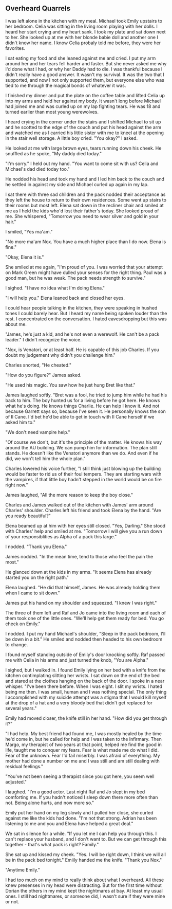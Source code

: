 ## Overheard Quarrels

I was left alone in the kitchen with my meal.  Michael took Emily upstairs to her bedroom.  Celia was sitting in the living room playing with her dolls.  I heard her start crying and my heart sank.  I took my plate and sat down next to her.  She looked up at me with her blonde babie doll and another one I didn't know her name.  I know Celia probaly told me before, they were her favorites.  

I sat eating my food and she leaned against me and cried.  I put my arm around her and her tears fell harder and faster.  But she never asked me why I'd done what I had, or why her Daddy had to die.  I was thankful because I didn't really have a good answer.  It wasn't my survival.  It was the two that I supported, and now I not only supported them, but everyone else who was tied to me through the magical bonds of whatever it was.  

I finished my dinner and put the plate on the coffee table and lifted Celia up into my arms and held her against my body.  It wasn't long before Michael had joined me and was curled up on my lap fighting tears.  He was 18 and turned earlier than most young werewolves.

I heard crying in the corner under the stairs and I shifted Michael to sit up and he scotted to the edge of the couch and put his head against the arm and watched me as I carried his little sister with me to kneel at the opening in the stair well storage.  A little boy cried.  "You okay?"  I asked.

He looked at me with large brown eyes, tears running down his cheek.  He snuffled as he spoke, "My daddy died today."

"I'm sorry."  I held out my hand.  "You want to come sit with us?  Celia and Michael's dad died today too."

He nodded his head and took my hand and I led him back to the couch and he settled in against my side and Michael curled up again in my lap.

I sat there with three sad children and the pack nodded their acceptance as they left the house to return to their own residences. Some went up stairs to their rooms but most left.  Elena sat down in the recliner chair and smiled at me as I held the kids who'd lost their father's today.  She looked proud of me.  She whispered, "Tomorrow you need to wear silver and gold in your hair."

I smiled, "Yes ma'am."

"No more ma'am Nox.  You have a much higher place than I do now.  Elena is fine."

"Okay, Elena it is."

She smiled at me again, "I'm proud of you.  I was worried that your attempt on Mark Green might have dulled your senses for the right thing.  Paul was a good man, but he was weak.  The pack needs strength to survive."

I sighed.  "I have no idea what I'm doing Elena."

"I will help you."  Elena leaned back and closed her eyes.

I could hear people talking in the kitchen, they were speaking in hushed tones I could barely hear.  But I heard my name being spoken louder than the rest.  I concentrated on the conversation.  I hated eavesdropping but this was about me.

"James, he's just a kid, and he's not even a werewolf.  He can't be a pack leader."  I didn't recognize the voice.

"Nox, is Venatori, or at least half.  He is capable of this job Charles.  If you doubt my judgement why didn't you challenge him."

Charles snorted, "He cheated."

"How do you figure?" James asked.

"He used his magic.  You saw how he just hung Bret like that."

James laughed softly.  "Bret was a fool, he tried to jump him while he had his back to him.  The boy hunted us for a living before he got here.  He knows what he's doing.  He knows things Charlie.  He can help I know it.  And not because Garrett says so, because I've seen it.  He personally knows the son of Il Cane.  I'd bet he'd be able to get in touch with Il Cane herself if we asked him to."

"We don't need vampire help."

"Of course we don't, but it's the principle of the matter.  He knows his way around the AU building.  We can pump him for information.  The plan still stands.  He doesn't like the Venatori anymore than we do.  And even if he did, we won't tell him the whole plan."

Charles lowered his voice further, "I still think just blowing up the building would be faster to rid us of their foul tempers.  They are starting wars with the vampires, if that little boy hadn't stepped in the world would be on fire right now."

James laughed, "All the more reason to keep the boy close."

Charles and James walked out of the kitchen with James' arm around Charles' shoulder.  Charles left his friend and took Elena by the hand.  "Are you ready beautiful?"

Elena beamed up at him with her eyes still closed.  "Yes, Darling."  She stood with Charles' help and smiled at me.  "Tomorrow I will give you a run down of your responsiblities as Alpha of a pack this large."

I nodded.  "Thank you Elena."

James nodded.  "In the mean time, tend to those who feel the pain the most."

He glanced down at the kids in my arms.  "It seems Elena has already started you on the right path."

Elena laughed.  "He did that himself, James.  He was already holding them when I came to sit down."

James put his hand on my shoulder and squeezed.  "I knew I was right."

The three of them left and Raf and Jo came into the living room and each of them took one of the little ones.  "We'll help get them ready for bed.  You go check on Emily."

I nodded.  I put my hand Michael's shoulder, "Sleep in the pack bedroom, I'll be down in a bit."  He smiled and nodded then headed to his own bedroom to change.

I found myself standing outside of Emily's door knocking softly.  Raf passed me with Celia in his arms and just turned the knob, "You are Alpha."

I sighed, but I walked in.  I found Emily lying on her bed with a knife from the kitchen contimplating slitting her wrists.  I sat down on the end of the bed and stared at the clothes hanging on the back of the door.  I spoke in a near whisper.  "I've been there before.  When I was eight.  I slit my wrists.  I hated being me then.  I was small, human and I was nothing special.  The only thing I accomplished with my suicide attempt was a stigma that I would kill myself at the drop of a hat and a very bloody bed that didn't get replaced for several years."

Emily had moved closer, the knife still in her hand.  "How did you get through it?"

"I had help.  My best friend had found me, I was mostly healed by the time he'd come in, but he called for help and I was taken to the Infirmary.  Then Margo, my therapist of two years at that point, helped me find the good in life, taught me to conquer my fears.  Fear is what made me do what I did.  Fear of the unknown.  Fear I'd fail miserbly.  I was afraid of everything.  My mother had done a number on me and I was still and am still dealing with residual feelings."

"You've not been seeing a therapist since you got here, you seem well adjusted."

I laughed.  "I'm a good actor.  Last night Raf and Jo slept in my bed comforting me.  If you hadn't noticed I sleep down there more often than not.  Being alone hurts, and now more so."

Emily put her hand on my leg slowly and I pulled her close, she curled against me like the kids had done.  "I'm not that strong.  Adrian has been listening to me and you and Elena have helped a great deal."

We sat in silence for a while.  "If you let me I can help you through this.  I can't replace your husband, and I don't want to.  But we can get through this together - that's what pack is right?  Family."

She sat up and kissed my cheek.  "Yes.  I will be right down, I think we will all be in the pack bed tonight."  Emiily handed me the knife.  "Thank you Nox."

"Anytime Emily."

I had too much on my mind to really think about what I overheard.   All these knew presenses in my head were distracting.  But for the first time without Dorian the others in my mind kept the nightmares at bay.  At least my usual ones.  I still had nightmares, or someone did, I wasn't sure if they were mine or not.